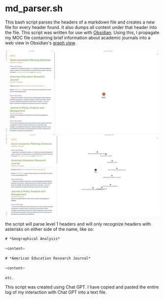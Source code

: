 # md_parser.sh

This bash script parses the headers of a markdown file and creates a new file for every header found. It also dumps all content under that header into the file. This script was written for use with [Obsidian](https://obsidian.md/). Using this, I propagate my MOC file containing brief information about academic journals into a web view in Obsidian's [graph view](https://help.obsidian.md/Plugins/Graph+view). 

![before](images/before.png)
![after](images/after.png)

the script will parse level 1 headers and will only recognize headers with asterisks on either side of the name, like so:


```
# *Geographical Analysis* 

~content~

# *American Education Research Journal*

~content~

etc.

```

This script was created using Chat GPT. I have copied and pasted the entire log of my interaction with Chat GPT into a text file. 
